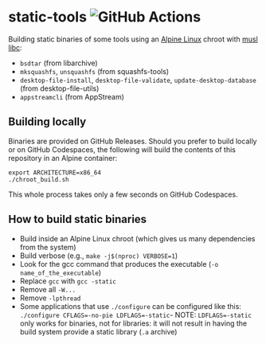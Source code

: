 # static-tools ![GitHub Actions](https://github.com/probonopd/static-tools/actions/workflows/build.yaml/badge.svg)

Building static binaries of some tools using an [Alpine Linux](https://alpinelinux.org/) chroot with [musl libc](https://www.musl-libc.org/):

* `bsdtar` (from libarchive)
* `mksquashfs`, `unsquashfs` (from squashfs-tools)
* `desktop-file-install`, `desktop-file-validate`, `update-desktop-database` (from desktop-file-utils)
* `appstreamcli` (from AppStream)

## Building locally

Binaries are provided on GitHub Releases. Should you prefer to build locally or on GitHub Codespaces, the following will build the contents of this repository in an Alpine container:

```
export ARCHITECTURE=x86_64
./chroot_build.sh
```

This whole process takes only a few seconds on GitHub Codespaces.

## How to build static binaries

* Build inside an Alpine Linux chroot (which gives us many dependencies from the system)
* Build verbose (e.g., `make -j$(nproc) VERBOSE=1`)
* Look for the gcc command that produces the executable (`-o name_of_the_executable`)
* Replace `gcc` with `gcc -static`
* Remove all `-W...`
* Remove `-lpthread`
* Some applications that use `./configure` can be configured like this: `./configure CFLAGS=-no-pie LDFLAGS=-static`- NOTE: `LDFLAGS=-static` only works for binaries, not for libraries: it will not result in having the build system provide a static library (`.a` archive)
